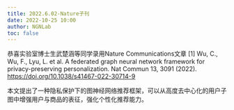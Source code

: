 ```yaml
---
title: 2022.6.02-Nature子刊
date: 2022-10-25 10:00
author: NGNLab
toc: false
---
```


恭喜实验室博士生武楚涵等同学录用Nature Communications文章
[1] Wu, C., Wu, F., Lyu, L. et al. A federated graph neural network framework for privacy-preserving personalization. Nat Commun 13, 3091 (2022). https://doi.org/10.1038/s41467-022-30714-9

本文提出了一种隐私保护下的图神经网络推荐框架，可以从高度去中心化的用户子图中增强用户与商品的表征，强化个性化推荐能力。
